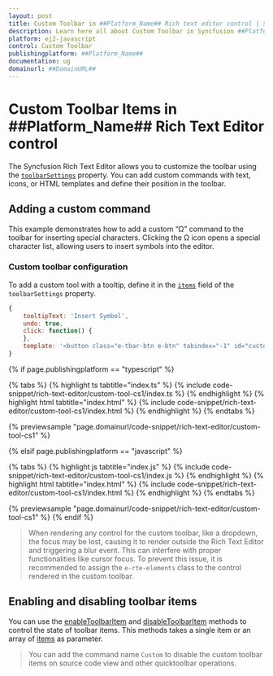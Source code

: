 ```yaml
---
layout: post
title: Custom Toolbar in ##Platform_Name## Rich text editor control | Syncfusion
description: Learn here all about Custom Toolbar in Syncfusion ##Platform_Name## Rich text editor control of Syncfusion Essential JS 2 and more.
platform: ej2-javascript
control: Custom Toolbar
publishingplatform: ##Platform_Name##
documentation: ug
domainurl: ##DomainURL##
---
```


# Custom Toolbar Items in ##Platform_Name## Rich Text Editor control

The Syncfusion Rich Text Editor allows you to customize the toolbar using the [`toolbarSettings`](https://ej2.syncfusion.com/react/documentation/api/rich-text-editor/#toolbarSettings) property. You can add custom commands with text, icons, or HTML templates and define their position in the toolbar.

## Adding a custom command  

This example demonstrates how to add a custom “Ω” command to the toolbar for inserting special characters. Clicking the Ω icon opens a special character list, allowing users to insert symbols into the editor.

### Custom toolbar configuration

To add a custom tool with a tooltip, define it in the [`items`](https://helpej2.syncfusion.com/documentation/api/rich-text-editor/toolbarSettingsModel/#items) field of the `toolbarSettings` property.

```javascript
{
    tooltipText: 'Insert Symbol',
    undo: true,
    click: function() {
    },
    template: '<button class="e-tbar-btn e-btn" tabindex="-1" id="custom_tbar" style="width:100%"><div class="e-tbar-btn-text" style="font-weight: 500;"> &#937;</div></button>'
}
```

{% if page.publishingplatform == "typescript" %}

{% tabs %}
{% highlight ts tabtitle="index.ts" %}
{% include code-snippet/rich-text-editor/custom-tool-cs1/index.ts %}
{% endhighlight %}
{% highlight html tabtitle="index.html" %}
{% include code-snippet/rich-text-editor/custom-tool-cs1/index.html %}
{% endhighlight %}
{% endtabs %}
        
{% previewsample "page.domainurl/code-snippet/rich-text-editor/custom-tool-cs1" %}

{% elsif page.publishingplatform == "javascript" %}

{% tabs %}
{% highlight js tabtitle="index.js" %}
{% include code-snippet/rich-text-editor/custom-tool-cs1/index.js %}
{% endhighlight %}
{% highlight html tabtitle="index.html" %}
{% include code-snippet/rich-text-editor/custom-tool-cs1/index.html %}
{% endhighlight %}
{% endtabs %}

{% previewsample "page.domainurl/code-snippet/rich-text-editor/custom-tool-cs1" %}
{% endif %}

> When rendering any control for the custom toolbar, like a dropdown, the focus may be lost, causing it to render outside the Rich Text Editor and triggering a blur event. This can interfere with proper functionalities like cursor focus. To prevent this issue, it is recommended to assign the `e-rte-elements` class to the control rendered in the custom toolbar.

## Enabling and disabling toolbar items

You can use the [enableToolbarItem](https://helpej2.syncfusion.com/documentation/api/rich-text-editor/#enabletoolbaritem) and [disableToolbarItem](https://helpej2.syncfusion.com/documentation/api/rich-text-editor/#disabletoolbaritem) methods to control the state of toolbar items. This methods takes a single item or an array of [items](#available-toolbar-items) as parameter.

> You can add the command name `Custom` to disable the custom toolbar items on source code view and other quicktoolbar operations.